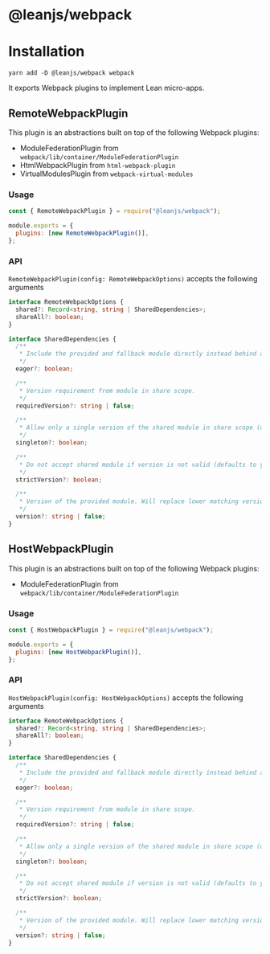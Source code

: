 # @leanjs/webpack

# Installation

`yarn add -D @leanjs/webpack webpack`

It exports Webpack plugins to implement Lean micro-apps.

## RemoteWebpackPlugin

This plugin is an abstractions built on top of the following Webpack plugins:

- ModuleFederationPlugin from `webpack/lib/container/ModuleFederationPlugin`
- HtmlWebpackPlugin from `html-webpack-plugin`
- VirtualModulesPlugin from `webpack-virtual-modules`

### Usage

```js
const { RemoteWebpackPlugin } = require("@leanjs/webpack");

module.exports = {
  plugins: [new RemoteWebpackPlugin()],
};
```

### API

`RemoteWebpackPlugin(config: RemoteWebpackOptions)` accepts the following arguments

```ts
interface RemoteWebpackOptions {
  shared?: Record<string, string | SharedDependencies>;
  shareAll?: boolean;
}

interface SharedDependencies {
  /**
   * Include the provided and fallback module directly instead behind an async request. This allows to use this shared module in initial load too. All possible shared modules need to be eager too.
   */
  eager?: boolean;

  /**
   * Version requirement from module in share scope.
   */
  requiredVersion?: string | false;

  /**
   * Allow only a single version of the shared module in share scope (disabled by default).
   */
  singleton?: boolean;

  /**
   * Do not accept shared module if version is not valid (defaults to yes, if local fallback module is available and shared module is not a singleton, otherwise no, has no effect if there is no required version specified).
   */
  strictVersion?: boolean;

  /**
   * Version of the provided module. Will replace lower matching versions, but not higher.
   */
  version?: string | false;
}
```

## HostWebpackPlugin

This plugin is an abstractions built on top of the following Webpack plugins:

- ModuleFederationPlugin from `webpack/lib/container/ModuleFederationPlugin`

### Usage

```js
const { HostWebpackPlugin } = require("@leanjs/webpack");

module.exports = {
  plugins: [new HostWebpackPlugin()],
};
```

### API

`HostWebpackPlugin(config: HostWebpackOptions)` accepts the following arguments

```ts
interface RemoteWebpackOptions {
  shared?: Record<string, string | SharedDependencies>;
  shareAll?: boolean;
}

interface SharedDependencies {
  /**
   * Include the provided and fallback module directly instead behind an async request. This allows to use this shared module in initial load too. All possible shared modules need to be eager too.
   */
  eager?: boolean;

  /**
   * Version requirement from module in share scope.
   */
  requiredVersion?: string | false;

  /**
   * Allow only a single version of the shared module in share scope (disabled by default).
   */
  singleton?: boolean;

  /**
   * Do not accept shared module if version is not valid (defaults to yes, if local fallback module is available and shared module is not a singleton, otherwise no, has no effect if there is no required version specified).
   */
  strictVersion?: boolean;

  /**
   * Version of the provided module. Will replace lower matching versions, but not higher.
   */
  version?: string | false;
}
```
